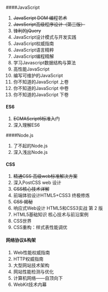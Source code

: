 ####JavaScript

1. ~~JavaScript DOM 编程艺术~~
2. ~~JavsScript高级程序设计（第三版）~~
3. ~~锋利的jQuery~~
4. JavaScript设计模式与开发实践
5. JavaScript权威指南
6. JavaScript语言精粹
7. JavaScript编程精解
8. 学习Javascript数据结构与算法
9. 高性能JavaScript
10. 编写可维护的JavaScript
11. 你不知道的JavaScript 上卷
12. 你不知道的JavaScript 中卷
13. 你不知道的JavaScript 下卷

#### ES6

1. ~~ECMAScript6标准入门~~
2. 深入理解ES6

####Node.js

1. 了不起的Node.js
2. 深入浅出Node.js

#### CSS

1. ~~精通CSS 高级web标准解决方案~~
2. 深入PostCSS web 设计
3. ~~CSS核心技术详解~~
4. 前端体验设计HTML5+CSS3 终极修炼
5. ~~CSS 揭秘~~
6. 响应式Web设计 HTML5和CSS3实战 第 2 版
7. HTML5基础知识 核心技术与前沿案例
8. CSS世界
9. CSS重构：样式表性能调优

#### 网络协议&构架

1. Web性能权威指南
2. HTTP权威指南
3. 大型网站技术架构
4. 网站性能检测与优化
5. 计算机网络——自顶向下
6. WebKit技术内幕




